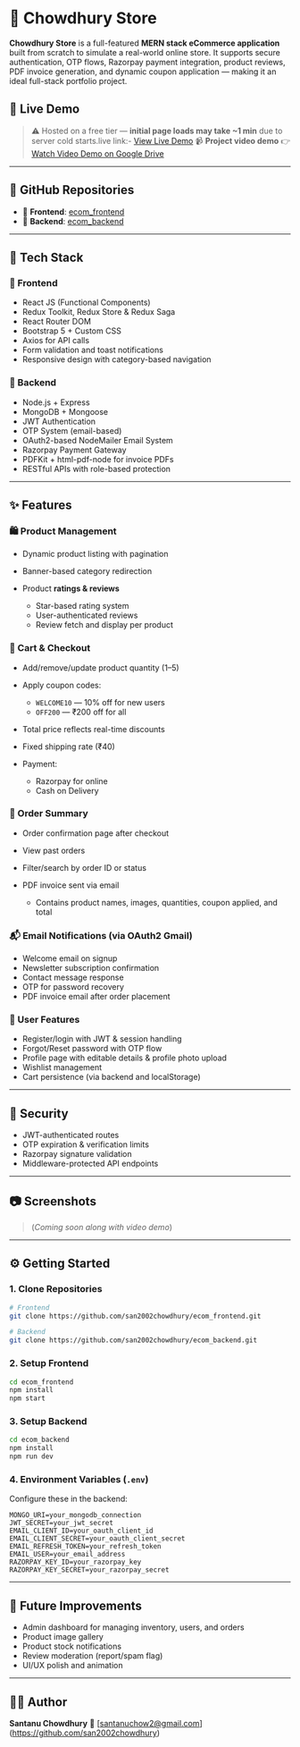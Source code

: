 # 🛒 Chowdhury Store

**Chowdhury Store** is a full-featured **MERN stack eCommerce application** built from scratch to simulate a real-world online store. It supports secure authentication, OTP flows, Razorpay payment integration, product reviews, PDF invoice generation, and dynamic coupon application — making it an ideal full-stack portfolio project.

## 🔗 Live Demo

> ⚠️ Hosted on a free tier — **initial page loads may take \~1 min** due to server cold starts.live link:- [View Live Demo](https://ecom-frontend-tswm.onrender.com)
> 📹 **Project video demo** 👉 [Watch Video Demo on Google Drive](https://drive.google.com/file/d/1u2CDecj5wm4cJVKdv5tbOwuDizhsKUuR/view?usp=sharing)

---

## 📁 GitHub Repositories

* 🔷 **Frontend**: [ecom\_frontend](https://github.com/san2002chowdhury/ecom_frontend)
* 🔶 **Backend**: [ecom\_backend](https://github.com/san2002chowdhury/ecom_backend)

---

## 🧱 Tech Stack

### 🔹 Frontend

* React JS (Functional Components)
* Redux Toolkit, Redux Store & Redux Saga
* React Router DOM
* Bootstrap 5 + Custom CSS
* Axios for API calls
* Form validation and toast notifications
* Responsive design with category-based navigation

### 🔸 Backend

* Node.js + Express
* MongoDB + Mongoose
* JWT Authentication
* OTP System (email-based)
* OAuth2-based NodeMailer Email System
* Razorpay Payment Gateway
* PDFKit + html-pdf-node for invoice PDFs
* RESTful APIs with role-based protection

---

## ✨ Features

### 🛍️ Product Management

* Dynamic product listing with pagination
* Banner-based category redirection
* Product **ratings & reviews**

  * Star-based rating system
  * User-authenticated reviews
  * Review fetch and display per product

### 🛒 Cart & Checkout

* Add/remove/update product quantity (1–5)
* Apply coupon codes:

  * `WELCOME10` — 10% off for new users
  * `OFF200` — ₹200 off for all
* Total price reflects real-time discounts
* Fixed shipping rate (₹40)
* Payment:

  * Razorpay for online
  * Cash on Delivery

### 🧾 Order Summary

* Order confirmation page after checkout
* View past orders
* Filter/search by order ID or status
* PDF invoice sent via email

  * Contains product names, images, quantities, coupon applied, and total

### 📬 Email Notifications (via OAuth2 Gmail)

* Welcome email on signup
* Newsletter subscription confirmation
* Contact message response
* OTP for password recovery
* PDF invoice email after order placement

### 👤 User Features

* Register/login with JWT & session handling
* Forgot/Reset password with OTP flow
* Profile page with editable details & profile photo upload
* Wishlist management
* Cart persistence (via backend and localStorage)

---

## 🧪 Security

* JWT-authenticated routes
* OTP expiration & verification limits
* Razorpay signature validation
* Middleware-protected API endpoints

---

## 📷 Screenshots

> (*Coming soon along with video demo*)

---

## ⚙️ Getting Started

### 1. Clone Repositories

```bash
# Frontend
git clone https://github.com/san2002chowdhury/ecom_frontend.git

# Backend
git clone https://github.com/san2002chowdhury/ecom_backend.git
```

### 2. Setup Frontend

```bash
cd ecom_frontend
npm install
npm start
```

### 3. Setup Backend

```bash
cd ecom_backend
npm install
npm run dev
```

### 4. Environment Variables (`.env`)

Configure these in the backend:

```env
MONGO_URI=your_mongodb_connection
JWT_SECRET=your_jwt_secret
EMAIL_CLIENT_ID=your_oauth_client_id
EMAIL_CLIENT_SECRET=your_oauth_client_secret
EMAIL_REFRESH_TOKEN=your_refresh_token
EMAIL_USER=your_email_address
RAZORPAY_KEY_ID=your_razorpay_key
RAZORPAY_KEY_SECRET=your_razorpay_secret
```

---

## 🔮 Future Improvements

* Admin dashboard for managing inventory, users, and orders
* Product image gallery
* Product stock notifications
* Review moderation (report/spam flag)
* UI/UX polish and animation

---

## 👨‍💻 Author

**Santanu Chowdhury**
📧 [santanuchow2@gmail.com] (https://github.com/san2002chowdhury)


